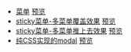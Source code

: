 - [菜单](menu/index.html) [预览](https://jirengu.github.io/demos/menu/index.html)
- [sticky菜单-多菜单覆盖效果](menu-sticky/index1.html) [预览](https://jirengu.github.io/demos/menu-sticky/index1.html)
- [sticky菜单-多菜单推上去效果](menu-sticky/index2.html) [预览](https://jirengu.github.io/demos/menu-sticky/index2.html)
- [纯CSS实现的modal](modal-css/index.html) [预览](https://jirengu.github.io/demos/modal-css/index.html)
